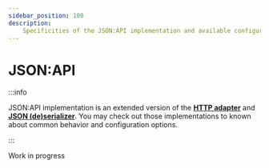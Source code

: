 ```yaml
---
sidebar_position: 100
description:
    Specificities of the JSON:API implementation and available configuration.
---
```


# JSON:API

:::info

JSON:API implementation is an extended version of the
[**HTTP adapter**](/docs/advanced/implementations/http) and
[**JSON (de)serializer**](docs/advanced/implementations/object). You may check
out those implementations to known about common behavior and configuration
options.

:::

<span className="chip chip--primary">Work in progress</span>
